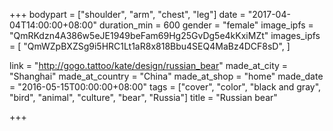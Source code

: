 +++
bodypart = ["shoulder", "arm", "chest", "leg"]
date = "2017-04-04T14:00:00+08:00"
duration_min = 600
gender = "female"
image_ipfs = "QmRKdzn4A386w5eJE1949beFam69Hg25GvDg5e4kKxiMZt"
images_ipfs = [  "QmWZpBXZSg9i5HRC1Lt1aR8x818Bbu4SEQ4MaBz4DCF8sD",
]

link = "http://gogo.tattoo/kate/design/russian_bear"
made_at_city = "Shanghai"
made_at_country = "China"
made_at_shop = "home"
made_date = "2016-05-15T00:00:00+08:00"
tags = ["cover", "color", "black and gray", "bird", "animal", "culture", "bear", "Russia"]
title = "Russian bear"



+++
